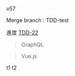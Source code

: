 v57

Merge branch : TDD-test

進度 [TDD-22](https://learnku.com/docs/forum-in-laravel-tdd/22-user-personal-center/1654)
 
> GraphQL

> Vue.js 

t1
t2
